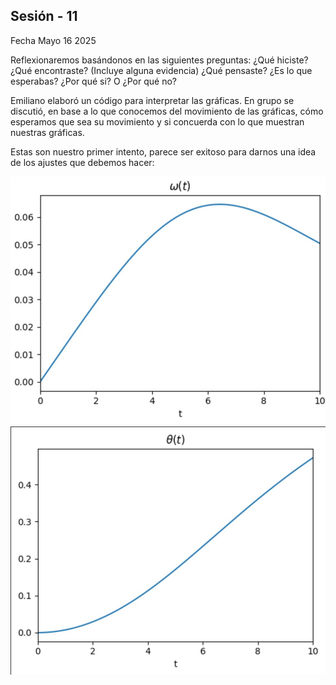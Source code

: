 ## Sesión - 11

Fecha 
Mayo 16 2025

Reflexionaremos basándonos en las siguientes preguntas: 
¿Qué hiciste? ¿Qué encontraste? (Incluye alguna evidencia) ¿Qué pensaste? 
¿Es lo que esperabas? ¿Por qué si? O ¿Por qué no?


Emiliano elaboró un código para interpretar las gráficas. En grupo se discutió,
en base a lo que conocemos del movimiento de las gráficas, cómo esperamos que 
sea su movimiento y si concuerda con lo que muestran nuestras gráficas. 


Estas son nuestro primer intento, parece ser exitoso para darnos una idea 
de los ajustes que debemos hacer:

![texto](https://github.com/Vizuet775/Reto-determin-sticos/blob/main/Bitacora/Fotos/omega(t))
![texto](https://github.com/Vizuet775/Reto-determin-sticos/blob/main/Bitacora/Fotos/theta(t))

